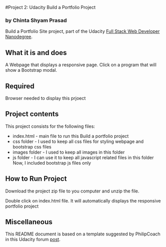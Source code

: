 #Project 2: Udacity Build a Portfolio Project
### by Chinta Shyam Prasad

Build a Portfolio Site project, part of the Udacity [Full Stack Web Developer
Nanodegree](https://www.udacity.com/course/full-stack-web-developer-nanodegree--nd004).

## What it is and does

A Webpage that displays a responsive page. Click on a program that will show a Bootstrap modal.

## Required

Browser needed to display this prjoect

## Project contents

This project consists for the following files:

* index.html - main file to run this Build a portfolio project
* css folder - I used to keep all css files for styling webpage and bootstrap css files
* images folder - I used to keep all images in this folder
* js folder - I can use it to keep all javascript related files in this folder Now, I included bootstrap js files only 

## How to Run Project

Download the project zip file to you computer and unzip the file.

Double click on index.html file. It will automatically displays the responsive portfolio project

## Miscellaneous

This README document is based on a template suggested by PhilipCoach in this
Udacity forum [post](https://discussions.udacity.com/t/readme-files-in-project-1/23524).
